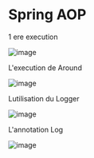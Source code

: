 # Spring AOP


1 ere execution 

![image](https://user-images.githubusercontent.com/82539023/209161059-2fcc637c-c347-4d24-9bad-965fd933589e.png)

L'execution de Around

![image](https://user-images.githubusercontent.com/82539023/209164555-0a2cc4be-c966-44b8-8779-a9a4a8d7ca5c.png)

Lutilisation du Logger

![image](https://user-images.githubusercontent.com/82539023/209165817-de4574c4-bf2b-470c-8a89-6dd90673b421.png)

L'annotation Log

![image](https://user-images.githubusercontent.com/82539023/209168626-a2a5fe42-9729-4d28-a77d-09527b4d2266.png)


